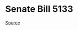 # Senate Bill 5133

[Source](http://lawfilesext.leg.wa.gov/biennium/2023-24/Pdf/Bills/Senate%20Bills/5133.pdf)